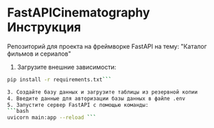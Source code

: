 # FastAPICinematography Инструкция
Репозиторий для проекта на фреймворке FastAPI на тему: "Каталог фильмов и сериалов"

1. Загрузите внешние зависимости:
  ```bash
 pip install -r requirements.txt```

3. Создайте базу данных и загрузите таблицы из резервной копии
4. Введите данные для авторизации базы данных в файле .env
5. Запустите сервер FastAPI с помощью команды:
  ```bash
 uvicorn main:app --reload ```
  
